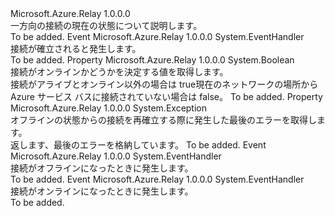 <Type Name="IConnectionStatus" FullName="Microsoft.Azure.Relay.IConnectionStatus">
  <TypeSignature Language="C#" Value="public interface IConnectionStatus" />
  <TypeSignature Language="ILAsm" Value=".class public interface auto ansi abstract IConnectionStatus" />
  <TypeSignature Language="DocId" Value="T:Microsoft.Azure.Relay.IConnectionStatus" />
  <TypeSignature Language="VB.NET" Value="Public Interface IConnectionStatus" />
  <TypeSignature Language="F#" Value="type IConnectionStatus = interface" />
  <AssemblyInfo>
    <AssemblyName>Microsoft.Azure.Relay</AssemblyName>
    <AssemblyVersion>1.0.0.0</AssemblyVersion>
  </AssemblyInfo>
  <Interfaces />
  <Docs>
    <summary>一方向の接続の現在の状態について説明します。</summary>
    <remarks>To be added.</remarks>
  </Docs>
  <Members>
    <Member MemberName="Connecting">
      <MemberSignature Language="C#" Value="event EventHandler Connecting;" />
      <MemberSignature Language="ILAsm" Value=".event class System.EventHandler Connecting" />
      <MemberSignature Language="DocId" Value="E:Microsoft.Azure.Relay.IConnectionStatus.Connecting" />
      <MemberSignature Language="VB.NET" Value="Event Connecting As EventHandler " />
      <MemberSignature Language="F#" Value="member this.Connecting : EventHandler " Usage="member this.Connecting : System.EventHandler " />
      <MemberType>Event</MemberType>
      <AssemblyInfo>
        <AssemblyName>Microsoft.Azure.Relay</AssemblyName>
        <AssemblyVersion>1.0.0.0</AssemblyVersion>
      </AssemblyInfo>
      <ReturnValue>
        <ReturnType>System.EventHandler</ReturnType>
      </ReturnValue>
      <Docs>
        <summary>接続が確立されると発生します。</summary>
        <remarks>To be added.</remarks>
      </Docs>
    </Member>
    <Member MemberName="IsOnline">
      <MemberSignature Language="C#" Value="public bool IsOnline { get; }" />
      <MemberSignature Language="ILAsm" Value=".property instance bool IsOnline" />
      <MemberSignature Language="DocId" Value="P:Microsoft.Azure.Relay.IConnectionStatus.IsOnline" />
      <MemberSignature Language="VB.NET" Value="Public ReadOnly Property IsOnline As Boolean" />
      <MemberSignature Language="F#" Value="member this.IsOnline : bool" Usage="Microsoft.Azure.Relay.IConnectionStatus.IsOnline" />
      <MemberType>Property</MemberType>
      <AssemblyInfo>
        <AssemblyName>Microsoft.Azure.Relay</AssemblyName>
        <AssemblyVersion>1.0.0.0</AssemblyVersion>
      </AssemblyInfo>
      <ReturnValue>
        <ReturnType>System.Boolean</ReturnType>
      </ReturnValue>
      <Docs>
        <summary>接続がオンラインかどうかを決定する値を取得します。</summary>
        <value>接続がアライブとオンライン以外の場合は true現在のネットワークの場所から Azure サービス バスに接続されていない場合は false。</value>
        <remarks>To be added.</remarks>
      </Docs>
    </Member>
    <Member MemberName="LastError">
      <MemberSignature Language="C#" Value="public Exception LastError { get; }" />
      <MemberSignature Language="ILAsm" Value=".property instance class System.Exception LastError" />
      <MemberSignature Language="DocId" Value="P:Microsoft.Azure.Relay.IConnectionStatus.LastError" />
      <MemberSignature Language="VB.NET" Value="Public ReadOnly Property LastError As Exception" />
      <MemberSignature Language="F#" Value="member this.LastError : Exception" Usage="Microsoft.Azure.Relay.IConnectionStatus.LastError" />
      <MemberType>Property</MemberType>
      <AssemblyInfo>
        <AssemblyName>Microsoft.Azure.Relay</AssemblyName>
        <AssemblyVersion>1.0.0.0</AssemblyVersion>
      </AssemblyInfo>
      <ReturnValue>
        <ReturnType>System.Exception</ReturnType>
      </ReturnValue>
      <Docs>
        <summary>オフラインの状態からの接続を再確立する際に発生した最後のエラーを取得します。</summary>
        <value>返します、<see cref="T:System.Exception" />最後のエラーを格納しています。</value>
        <remarks>To be added.</remarks>
      </Docs>
    </Member>
    <Member MemberName="Offline">
      <MemberSignature Language="C#" Value="event EventHandler Offline;" />
      <MemberSignature Language="ILAsm" Value=".event class System.EventHandler Offline" />
      <MemberSignature Language="DocId" Value="E:Microsoft.Azure.Relay.IConnectionStatus.Offline" />
      <MemberSignature Language="VB.NET" Value="Event Offline As EventHandler " />
      <MemberSignature Language="F#" Value="member this.Offline : EventHandler " Usage="member this.Offline : System.EventHandler " />
      <MemberType>Event</MemberType>
      <AssemblyInfo>
        <AssemblyName>Microsoft.Azure.Relay</AssemblyName>
        <AssemblyVersion>1.0.0.0</AssemblyVersion>
      </AssemblyInfo>
      <ReturnValue>
        <ReturnType>System.EventHandler</ReturnType>
      </ReturnValue>
      <Docs>
        <summary>接続がオフラインになったときに発生します。</summary>
        <remarks>To be added.</remarks>
      </Docs>
    </Member>
    <Member MemberName="Online">
      <MemberSignature Language="C#" Value="event EventHandler Online;" />
      <MemberSignature Language="ILAsm" Value=".event class System.EventHandler Online" />
      <MemberSignature Language="DocId" Value="E:Microsoft.Azure.Relay.IConnectionStatus.Online" />
      <MemberSignature Language="VB.NET" Value="Event Online As EventHandler " />
      <MemberSignature Language="F#" Value="member this.Online : EventHandler " Usage="member this.Online : System.EventHandler " />
      <MemberType>Event</MemberType>
      <AssemblyInfo>
        <AssemblyName>Microsoft.Azure.Relay</AssemblyName>
        <AssemblyVersion>1.0.0.0</AssemblyVersion>
      </AssemblyInfo>
      <ReturnValue>
        <ReturnType>System.EventHandler</ReturnType>
      </ReturnValue>
      <Docs>
        <summary>接続がオンラインになったときに発生します。</summary>
        <remarks>To be added.</remarks>
      </Docs>
    </Member>
  </Members>
</Type>